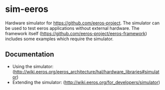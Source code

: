 # sim-eeros
Hardware simulator for https://github.com/eeros-project.
The simulator can be used to test eeros applications without external hardware. The framework itself (https://github.com/eeros-project/eeros-framework) includes some examples which require the simulator.


## Documentation
- Using the simulator: (http://wiki.eeros.org/eeros_architecture/hal/hardware_libraries#simulator) 
- Extending the simulator: (http://wiki.eeros.org/for_developers/simulator) 
